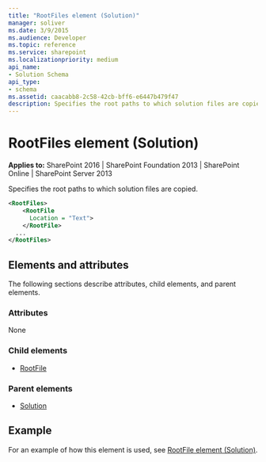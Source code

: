 ```yaml
---
title: "RootFiles element (Solution)"
manager: soliver
ms.date: 3/9/2015
ms.audience: Developer
ms.topic: reference
ms.service: sharepoint
ms.localizationpriority: medium
api_name:
- Solution Schema
api_type:
- schema
ms.assetid: caacabb8-2c58-42cb-bff6-e6447b479f47
description: Specifies the root paths to which solution files are copied.
---
```


# RootFiles element (Solution)

**Applies to:** SharePoint 2016 | SharePoint Foundation 2013 | SharePoint Online | SharePoint Server 2013
  
Specifies the root paths to which solution files are copied.
  
```XML
<RootFiles>
    <RootFile
      Location = "Text">
    </RootFile>
  ...
</RootFiles>
```

## Elements and attributes

The following sections describe attributes, child elements, and parent elements.

### Attributes

None
   
### Child elements

- [RootFile](rootfile-element-solution.md)
   
### Parent elements

- [Solution](solution-element-solution.md)
   
## Example

For an example of how this element is used, see [RootFile element (Solution)](rootfile-element-solution.md).

<br/>
  

